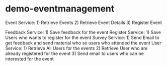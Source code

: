 # demo-eventmanagement

Event Service: 1) Retrieve Events
               2) Retrieve Event Details
               3) Register Event
          
Feedback Service: 
              1) Save feedback for the event
Register Service: 
              1) Save Users who wants to register for the event
Survey Service: 
              1) Send Email to get feedback and send material who so users who attended the event
User Service: 
              1) Retrieve All Users for the events
              2) Retrieve User who are already registered for the event
              3) Send email to users who can be interested for the event